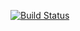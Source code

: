[![Build Status](https://travis-ci.org/anasteyshakoshman/lab10.svg?branch=master)](https://travis-ci.org/anasteyshakoshman/lab10)
